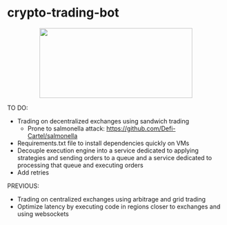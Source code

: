# crypto-trading-bot

<p align="center">
<img src="https://github.com/bhn5ger/crypto-trading-bot/assets/72827220/b3097896-d43b-4a6b-89db-7063143ab09a" width= "354" height="162"/>
</p>

TO DO:
- Trading on decentralized exchanges using sandwich trading
    - Prone to salmonella attack: https://github.com/Defi-Cartel/salmonella
- Requirements.txt file to install dependencies quickly on VMs
- Decouple execution engine into a service dedicated to applying strategies and sending orders to a queue and a service dedicated to processing that queue and executing orders
- Add retries

PREVIOUS:
- Trading on centralized exchanges using arbitrage and grid trading
- Optimize latency by executing code in regions closer to exchanges and using websockets